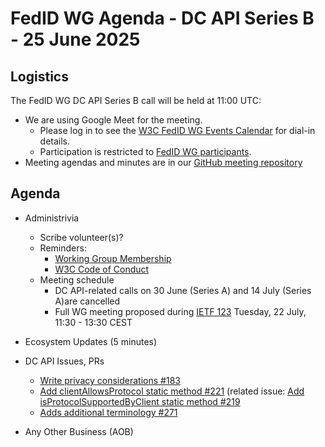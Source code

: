 # FedID WG Agenda - DC API Series B - 25 June 2025

## Logistics

The FedID WG DC API Series B call will be held at 11:00 UTC:

* We are using Google Meet for the meeting.
    * Please log in to see the [W3C FedID WG Events Calendar](https://www.w3.org/groups/wg/fedid/calendar/) for dial-in details. 
    * Participation is restricted to [FedID WG participants](https://www.w3.org/groups/wg/fedid/participants/).
* Meeting agendas and minutes are in our [GitHub meeting repository](https://github.com/w3c-fedid/meetings)

## Agenda

* Administrivia
   * Scribe volunteer(s)?
   * Reminders: 
      * [Working Group Membership](https://www.w3.org/groups/wg/fedid/participants/)
      * [W3C Code of Conduct](https://www.w3.org/policies/code-of-conduct/20240318/)
   * Meeting schedule
      * DC API-related calls on 30 June (Series A) and 14 July (Series A)are cancelled
      * Full WG meeting proposed during [IETF 123](https://datatracker.ietf.org/meeting/123/agenda) Tuesday, 22 July, 11:30 - 13:30 CEST

* Ecosystem Updates (5 minutes)

* DC API Issues, PRs
    * [Write privacy considerations #183](https://github.com/w3c-fedid/digital-credentials/issues/183)
    * [Add clientAllowsProtocol static method #221](https://github.com/w3c-fedid/digital-credentials/pull/221) (related issue: [Add isProtocolSupportedByClient static method #219](https://github.com/w3c-fedid/digital-credentials/issues/219) 
  * [Adds additional terminology #271](https://github.com/w3c-fedid/digital-credentials/pull/271)

* Any Other Business (AOB)

